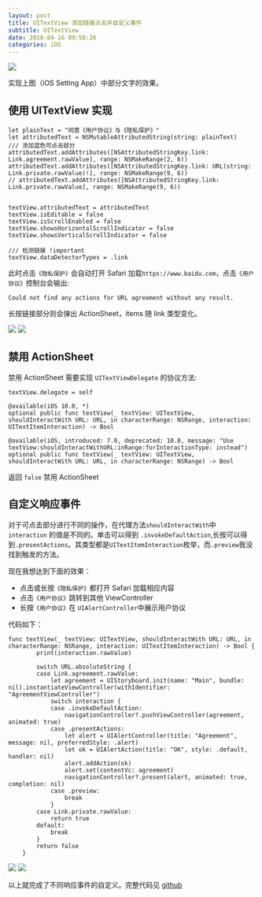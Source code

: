 ```yaml
---
layout: post
title: UITextView 添加链接点击并自定义事件  
subtitle: UITextView
date: 2018-04-16 09:58:26  
categories: iOS
---
```



![](http://ww1.sinaimg.cn/large/b92f96b9gy1fqeae0ygvnj20a90go0ul.jpg)

<!-- more -->

实现上图（iOS Setting App）中部分文字的效果。

## 使用 UITextView 实现

```
let plainText = "同意《用户协议》与《隐私保护》"
let attributedText = NSMutableAttributedString(string: plainText)
/// 添加蓝色可点击部分
attributedText.addAttributes([NSAttributedStringKey.link: Link.agreement.rawValue], range: NSMakeRange(2, 6))
attributedText.addAttributes([NSAttributedStringKey.link: URL(string: Link.private.rawValue)!], range: NSMakeRange(9, 6))
// attributedText.addAttributes([NSAttributedStringKey.link: Link.private.rawValue], range: NSMakeRange(9, 6))


textView.attributedText = attributedText
textView.isEditable = false
textView.isScrollEnabled = false
textView.showsHorizontalScrollIndicator = false
textView.showsVerticalScrollIndicator = false

/// 检测链接 !important
textView.dataDetectorTypes = .link

```

此时点击`《隐私保护》`会自动打开 Safari 加载`https://www.baidu.com`，点击`《用户协议》`控制台会输出:

```
Could not find any actions for URL agreement without any result.
```
长按链接部分则会弹出 ActionSheet，items 随 link 类型变化。

![](http://ww1.sinaimg.cn/large/b92f96b9ly1fqeb0cwifyj20aa0970t1.jpg)
![](http://ww1.sinaimg.cn/large/b92f96b9gy1fqeb0tjedcj20aa0ahq3d.jpg)

## 禁用 ActionSheet
禁用 ActionSheet 需要实现 `UITextViewDelegate` 的协议方法:

```
textView.delegate = self

@available(iOS 10.0, *)
optional public func textView(_ textView: UITextView, shouldInteractWith URL: URL, in characterRange: NSRange, interaction: UITextItemInteraction) -> Bool

@available(iOS, introduced: 7.0, deprecated: 10.0, message: "Use textView:shouldInteractWithURL:inRange:forInteractionType: instead")
optional public func textView(_ textView: UITextView, shouldInteractWith URL: URL, in characterRange: NSRange) -> Bool
```
返回 `false` 禁用 ActionSheet

## 自定义响应事件

对于可点击部分进行不同的操作，在代理方法`shouldInteractWith`中 `interaction` 的值是不同的。单击可以得到 `.invokeDefaultAction`,长按可以得到`.presentActions`。其类型都是`UITextItemInteraction`枚举，而`.preview`我没找到触发的方法。

现在我想达到下面的效果：
- 点击或长按`《隐私保护》`都打开 Safari 加载相应内容
- 点击`《用户协议》`跳转到其他 ViewController
- 长按`《用户协议》`在 `UIAlertController`中展示用户协议

代码如下：

```
func textView(_ textView: UITextView, shouldInteractWith URL: URL, in characterRange: NSRange, interaction: UITextItemInteraction) -> Bool {
        print(interaction.rawValue)
        
        switch URL.absoluteString {
        case Link.agreement.rawValue:
            let agreement = UIStoryboard.init(name: "Main", bundle: nil).instantiateViewController(withIdentifier: "AgreementViewController")
            switch interaction {
            case .invokeDefaultAction:
                navigationController?.pushViewController(agreement, animated: true)
            case .presentActions:
                let alert = UIAlertController(title: "Agreement", message: nil, preferredStyle: .alert)
                let ok = UIAlertAction(title: "OK", style: .default, handler: nil)
                alert.addAction(ok)
                alert.set(contentVc: agreement)
                navigationController?.present(alert, animated: true, completion: nil)
            case .preview:
                break
            }
        case Link.private.rawValue:
            return true
        default:
            break
        }
        return false
    }
```
![](https://ws1.sinaimg.cn/large/b92f96b9gy1fqegp9pp30j20v91vo47r.jpg)
![](https://ws1.sinaimg.cn/large/b92f96b9ly1fqegttqcw3j20v91vodri.jpg)

以上就完成了不同响应事件的自定义。完整代码见 [github](https://github.com/srv7/TextViewLink)
